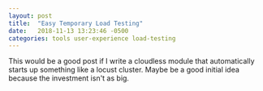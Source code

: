 ```yaml
---
layout: post
title:  "Easy Temporary Load Testing"
date:   2018-11-13 13:23:46 -0500
categories: tools user-experience load-testing
---
```

This would be a good post if I write a cloudless module that automatically
starts up something like a locust cluster.  Maybe be a good initial idea because
the investment isn't as big.
